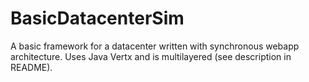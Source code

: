 # BasicDatacenterSim
A basic framework for a datacenter written with synchronous webapp architecture. Uses Java Vertx and is multilayered (see description in README).
